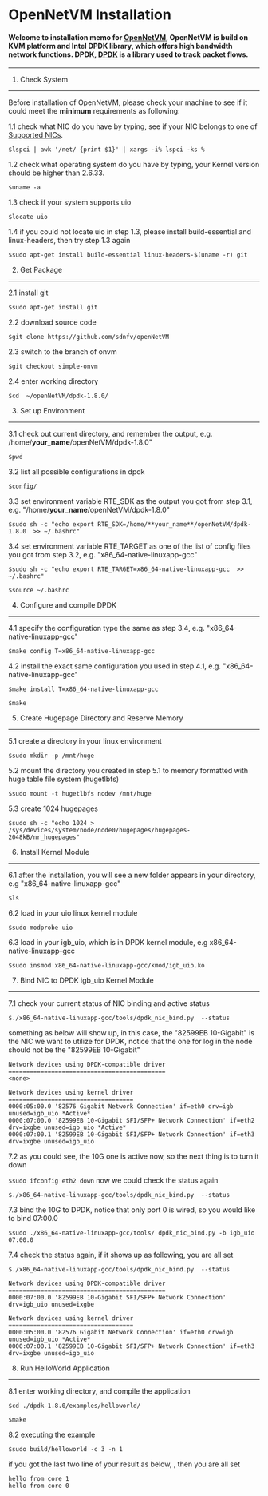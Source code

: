 OpenNetVM Installation
===================


#### Welcome to installation memo for [OpenNetVM](https://www.usenix.org/conference/nsdi14/technical-sessions/presentation/hwang), OpenNetVM is build on KVM platform and Intel DPDK library, which offers high bandwidth network functions. **DPDK**, [DPDK](http://dpdk.org/) is a library used to track packet flows.

----------


1. Check System
-------------

Before installation of OpenNetVM, please check your machine to see if it could meet the **minimum** requirements as following: 

1.1  check what NIC do you have by typing, see if your NIC belongs to one of [Supported NICs](http://dpdk.org/). 

 `$lspci | awk '/net/ {print $1}' | xargs -i% lspci -ks %`

1.2  check what operating system do you have by typing, your Kernel version should be higher than 2.6.33.

 `$uname -a`

1.3  check if your system supports uio

 `$locate uio`

1.4 if you could not locate uio in step 1.3, please install build-essential and  linux-headers, then try step 1.3 again

 `$sudo apt-get install build-essential linux-headers-$(uname -r) git`


2. Get Package 
-------------
2.1  install git

 `$sudo apt-get install git`

2.2  download	source	code

 `$git clone https://github.com/sdnfv/openNetVM`

2.3 switch to the branch of onvm

 `$git checkout simple-onvm`

2.4  enter working directory

 `$cd  ~/openNetVM/dpdk-1.8.0/`


3. Set	up Environment 
------------- 
3.1 check out current directory, and remember the output, e.g. /home/**your_name**/openNetVM/dpdk-1.8.0"

 `$pwd`

3.2  list all possible configurations in dpdk

 `$config/`

3.3  set environment variable RTE_SDK as the output you got from step 3.1,   e.g. "/home/**your_name**/openNetVM/dpdk-1.8.0"

 `$sudo sh -c "echo export RTE_SDK=/home/**your_name**/openNetVM/dpdk-1.8.0  >> ~/.bashrc"`

3.4  set  environment variable RTE_TARGET as one of the list of config files you got from step 3.2, e.g.  "x86_64-native-linuxapp-gcc"

 `$sudo sh -c "echo export RTE_TARGET=x86_64-native-linuxapp-gcc  >> ~/.bashrc"`

 `$source ~/.bashrc`

4.  Configure	and	compile	DPDK
------------- 
4.1 specify the configuration type the same as step 3.4,  e.g.  "x86_64-native-linuxapp-gcc" 

 `$make config T=x86_64-native-linuxapp-gcc`

4.2 install the exact same configuration you used in step 4.1, e.g.  "x86_64-native-linuxapp-gcc" 

 `$make install T=x86_64-native-linuxapp-gcc`

 `$make`


5. Create	Hugepage Directory and Reserve	Memory
------------- 
5.1  create a directory in your linux environment

 `$sudo mkdir -p /mnt/huge`

5.2 mount the directory you created in step 5.1  to memory formatted with huge table file system (hugetlbfs)

 `$sudo mount -t hugetlbfs nodev /mnt/huge`

5.3 create 1024 hugepages

 `$sudo sh -c "echo 1024 > /sys/devices/system/node/node0/hugepages/hugepages-2048kB/nr_hugepages"`

6. Install Kernel Module
------------- 
6.1 after the installation, you will see a new folder appears in your directory, e.g  "x86_64-native-linuxapp-gcc" 

 `$ls` 

6.2 load in your uio linux kernel module

 `$sudo modprobe uio`

6.3 load in your igb_uio, which is in DPDK kernel module, e.g x86_64-native-linuxapp-gcc 

 `$sudo insmod x86_64-native-linuxapp-gcc/kmod/igb_uio.ko`

7. Bind	NIC to DPDK igb_uio Kernel Module
------------- 
7.1 check your current status of NIC binding and active status

 `$./x86_64-native-linuxapp-gcc/tools/dpdk_nic_bind.py  --status`

something as below will show up, in this case, the "82599EB 10-Gigabit" is the NIC we want to utilize for DPDK, notice that the one for log in the node should not be the "82599EB 10-Gigabit"
```
Network devices using DPDK-compatible driver
============================================
<none>

Network devices using kernel driver
===================================
0000:05:00.0 '82576 Gigabit Network Connection' if=eth0 drv=igb unused=igb_uio *Active*
0000:07:00.0 '82599EB 10-Gigabit SFI/SFP+ Network Connection' if=eth2 drv=ixgbe unused=igb_uio *Active*
0000:07:00.1 '82599EB 10-Gigabit SFI/SFP+ Network Connection' if=eth3 drv=ixgbe unused=igb_uio 
```

7.2 as you could see, the 10G one is active now, so the next thing is to turn it down

 `$sudo ifconfig eth2 down`
now we could check the status again

 `$./x86_64-native-linuxapp-gcc/tools/dpdk_nic_bind.py  --status`

7.3 bind the 10G to DPDK, notice that only port 0 is wired, so you would like to bind 07:00.0

 `$sudo ./x86_64-native-linuxapp-gcc/tools/ dpdk_nic_bind.py -b igb_uio 07:00.0`

7.4 check the status again, if it shows up as following, you are all set

 `$./x86_64-native-linuxapp-gcc/tools/dpdk_nic_bind.py  --status`

```
Network devices using DPDK-compatible driver
============================================
0000:07:00.0 '82599EB 10-Gigabit SFI/SFP+ Network Connection' drv=igb_uio unused=ixgbe

Network devices using kernel driver
===================================
0000:05:00.0 '82576 Gigabit Network Connection' if=eth0 drv=igb unused=igb_uio *Active*
0000:07:00.1 '82599EB 10-Gigabit SFI/SFP+ Network Connection' if=eth3 drv=ixgbe unused=igb_uio
```

8. Run	HelloWorld	Application
------------- 
8.1 enter working directory, and compile the application

 `$cd ./dpdk-1.8.0/examples/helloworld/`

 `$make`

8.2 executing the example

  `$sudo build/helloworld -c 3 -n 1`

if you got the last two line of your result as below, , then you are all set

```
hello from core 1
hello from core 0
```








